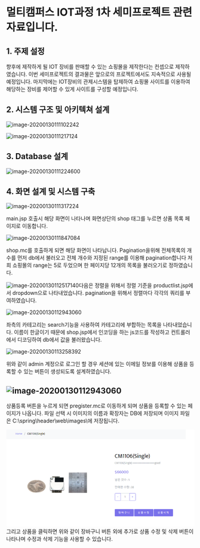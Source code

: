 # 멀티캠퍼스 IOT과정 1차 세미프로젝트 관련 자료입니다.



## 1.  주제 설정

향후에 제작하게 될 IOT 장비를 판매할 수 있는 쇼핑몰을 제작한다는 컨셉으로 제작하였습니다. 이번 세미프로젝트의 결과물은 앞으로의 프로젝트에서도 지속적으로 사용될 예정입니다. 마지막에는 IOT장비의 관제시스템을 탑제하여 쇼핑몰 사이트를 이용하여 해당하는 장비를 제어할 수 있게 사이트를 구성할 예정입니다.

## 2.   시스템 구조 및 아키텍쳐 설계



![image-20200130111102242](https://user-images.githubusercontent.com/58680504/73420362-93e15f00-4365-11ea-8795-128b155ef602.png)

![image-20200130111217124](https://user-images.githubusercontent.com/58680504/73420363-93e15f00-4365-11ea-8472-bc320c078ac5.png)

## 3.   Database 설계

![image-20200130111224600](https://user-images.githubusercontent.com/58680504/73420365-93e15f00-4365-11ea-9809-a4a75df35d25.png)

## 4.   화면 설계 및 시스템 구축

![image-20200130111317224](https://user-images.githubusercontent.com/58680504/73420366-9479f580-4365-11ea-9bbd-95b23f149525.png)

main.jsp 호출시 해당 화면이 나타나며 화면상단의 shop 태그를 누르면 상품 목록 페이지로 이동합니다.

![image-20200130111847084](https://user-images.githubusercontent.com/58680504/73420367-9479f580-4365-11ea-8b7a-64b17e23db90.png)

 shop.mc를 호출하게 되면 해당 화면이 나타납니다. Pagination을위해 전체목록의 개수를 먼저 db에서 불러오고 전체 개수와 지정된 range를 이용해 pagination합니다 저희 쇼핑몰의 range는 5로 두었으며 한 페이지당 12개의 목록을 불러오기로 정하였습니다.                        

![image-20200130112517140](https://user-images.githubusercontent.com/58680504/73420368-9479f580-4365-11ea-9307-a70ff0379557.png)다음은 정렬을 위해서 정렬 기준을 productlist.jsp에서 dropdown으로 나타내었습니다. pagination을 위해서 정렬마다 각각의 쿼리를 부여하였습니다.

![image-20200130112943060](https://user-images.githubusercontent.com/58680504/73420369-9479f580-4365-11ea-97d0-fd87c9f109ee.png)

좌측의 카테고리는 search기능을 사용하여 카테고리에 부합하는 목록을 나타내었습니다. 이름이 한글이기 때문에 shop.jsp에서 인코딩을 하는 js코드를 작성하고 컨트롤러에서 디코딩하여 db에서 값을 불러왔습니다.   

![image-20200130113258392](https://user-images.githubusercontent.com/57747689/73420631-87a9d180-4366-11ea-9ec8-2799ab99a785.png)

위와 같이 admin 계정으로 로그인 할 경우 세션에 있는 이메일 정보를 이용해 상품을 등록할 수 있는 버튼이 생성되도록 설계하였습니다.

## ![image-20200130112943060](https://user-images.githubusercontent.com/58680504/73420371-95128c00-4365-11ea-8e13-4e0eb2a9143d.png)

상품등록 버튼을 누르게 되면 pregister.mc로 이동하게 되며 상품을 등록할 수 있는 페이지가 나옵니다. 파일 선택 시 이미지의 이름과 확장자는 DB에 저장되며 이미지 파일은 C:\\spring\\header\\web\\images\\에 저장됩니다. 



![image-20200130113208712](.\markdown_img\image-20200130113208712.png)그리고 상품을 클릭하면 위와 같이 장바구니 버튼 외에 추가로 상품 수정 및 삭제 버튼이 나타나며 수정과 삭제 기능을 사용할 수 있습니다.